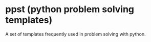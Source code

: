 # ppst (python problem solving templates)
A set of templates frequently used in problem solving with python.
